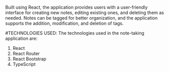 Built using React, the application provides users with a user-friendly interface for creating new notes, editing existing ones, and deleting them as needed. Notes can be tagged for better organization, and the application supports the addition, modification, and deletion of tags. 

#TECHNOLOGIES USED:
The technologies used in the note-taking application are:
1. React
2. React Router
3. React Bootstrap
4. TypeScript
